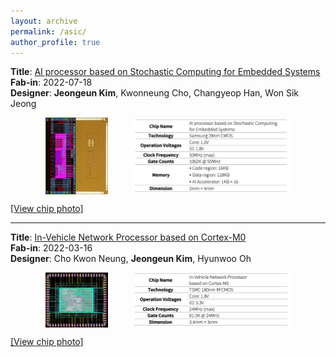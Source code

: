 ```yaml
---
layout: archive
permalink: /asic/
author_profile: true
---
```


<!-- 첫 번째 프로젝트 -->
**Title**:
[AI processor based on Stochastic Computing for Embedded Systems](../images/asic/certificate_ss.png)  
**Fab-in**: 2022-07-18  
**Designer**: **Jeongeun Kim**, Kwonneung Cho, Changyeop Han, Won Sik Jeong

<div style="display: flex; justify-content: center; gap: 40px;">
  <img src="../images/asic/2201_kje_mpw.png" alt="arch" style="max-width: 20%; height: auto;">
  <img src="../images/asic/table_ss.png" alt="board" style="max-width: 50%; height: auto;">
</div>

[\[View chip photo\]](../images/asic/ss_chip.png)  

---

<!-- 두 번째 프로젝트 -->
**Title**: 
[In-Vehicle Network Processor based on Cortex-M0](../images/asic/certificate_hm.png)   
**Fab-in**: 2022-03-16  
**Designer**: Cho Kwon Neung, **Jeongeun Kim**, Hyunwoo Oh

<div style="display: flex; justify-content: center; gap: 40px;">
  <img src="../images/asic/HM2103_chip_layout.PNG" alt="arch" style="max-width: 20%; height: auto;">
  <img src="../images/asic/table_hm.png" alt="board" style="max-width: 50%; height: auto;">
</div>

[\[View chip photo\]](../images/asic/hm_chip.png)   
